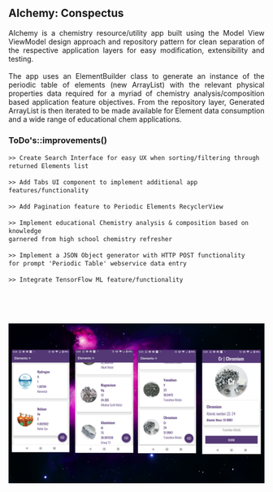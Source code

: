 ## AIchemy: Conspectus
<p align="justify">
AIchemy is a chemistry resource/utility app built using the Model View ViewModel design approach and repository pattern for clean separation of the respective application layers for easy modification, extensibility and testing.<br><br>
The app uses an ElementBuilder class to generate an instance of the periodic table of elements (new ArrayList<PeriodicTable>) with the relevant physical properties data required for a myriad of chemistry analysis/composition based application feature objectives.
From the repository layer, Generated ArrayList<PeriodicTable> is then iterated to be made available for Element data consumption and a wide range of educational chem applications.
</p>

### ToDo's::improvements() #
``````````````
>> Create Search Interface for easy UX when sorting/filtering through returned Elements list

>> Add Tabs UI component to implement additional app features/functionality

>> Add Pagination feature to Periodic Elements RecyclerView

>> Implement educational Chemistry analysis & composition based on knowledge
garnered from high school chemistry refresher

>> Implement a JSON Object generator with HTTP POST functionality
for prompt 'Periodic Table' webservice data entry

>> Integrate TensorFlow ML feature/functionality

``````````````

<br><br>

&nbsp;
![alt text](AIchemyscreenshot.png)
&nbsp;